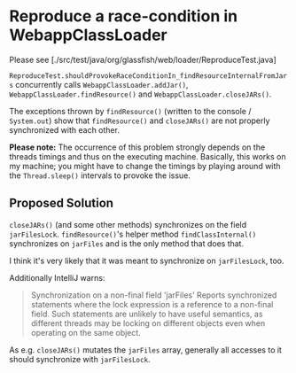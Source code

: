 # Reproduce a race-condition in WebappClassLoader

Please see [./src/test/java/org/glassfish/web/loader/ReproduceTest.java]

`ReproduceTest.shouldProvokeRaceConditionIn_findResourceInternalFromJars`
concurrently calls `WebappClassLoader.addJar()`, `WebappClassLoader.findResource()` and `WebappClassLoader.closeJARs()`.

The exceptions thrown by `findResource()` (written to the console / `System.out`) show 
that `findResource()` and `closeJARs()` are not properly synchronized with each other.

**Please note:** The occurrence of this problem strongly depends on the threads timings and thus on the executing machine. 
Basically, this works on my machine; you might have to change the timings by playing around with the `Thread.sleep()` 
intervals to provoke the issue.

## Proposed Solution
`closeJARs()` (and some other methods) synchronizes on the field `jarFilesLock`.
`findResource()`'s helper method `findClassInternal()` synchronizes on `jarFiles` and is the only method that does that.

I think it's very likely that it was meant to synchronize on `jarFilesLock`, too.

Additionally IntelliJ warns:

> Synchronization on a non-final field 'jarFiles'
> Reports synchronized statements where the lock expression is a reference to a non-final field. Such statements are unlikely to have useful semantics, as different threads may be locking on different objects even when operating on the same object. 

As e.g. `closeJARs()` mutates the `jarFiles` array, generally all accesses to it should synchronize with `jarFilesLock`.